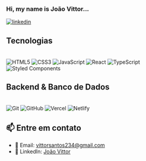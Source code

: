 ### Hi, my name is João Vittor...

[![linkedin](https://img.shields.io/badge/LinkedIn-0077B5?style=for-the-badge&logo=linkedin&logoColor=white)](https://www.linkedin.com/in/joão-vittor-l-199103201/)

## Tecnologias
<div style="display: inline_block"><br/> <img align="center" alt="HTML5" src="https://img.shields.io/badge/HTML5-E34F26?style=for-the-badge&logo=html5&logoColor=white"/> <img align="center" alt="CSS3" src="https://img.shields.io/badge/CSS3-1572B6?style=for-the-badge&logo=css3&logoColor=white"/> <img align="center" alt="JavaScript" src="https://img.shields.io/badge/JavaScript-F7DF1E?style=for-the-badge&logo=javascript&logoColor=black"/> <img align="center" alt="React" src="https://img.shields.io/badge/React-20232A?style=for-the-badge&logo=react&logoColor=61DAFB"/> <img align="center" alt="TypeScript" src="https://img.shields.io/badge/TypeScript-007ACC?style=for-the-badge&logo=typescript&logoColor=white"/> <img align="center" alt="Styled Components" src="https://img.shields.io/badge/styled--components-DB7093?style=for-the-badge&logo=styled-components&logoColor=white"/></div>

## Backend & Banco de Dados
<div style="display: inline_block"><br/> <img align="center" alt="Git" src="https://img.shields.io/badge/Git-E34F26?style=for-the-badge&logo=git&logoColor=white"/> <img align="center" alt="GitHub" src="https://img.shields.io/badge/GitHub-100000?style=for-the-badge&logo=github&logoColor=white"/> <img align="center" alt="Vercel" src="https://img.shields.io/badge/Vercel-000000?style=for-the-badge&logo=vercel&logoColor=white"/> <img align="center" alt="Netlify" src="https://img.shields.io/badge/Netlify-00C7B7?style=for-the-badge&logo=netlify&logoColor=white"/> </div>

## 📫 Entre em contato

- 📧 Email: [vittorsantos234@gmail.com](mailto:seu-email@exemplo.com)  
- 💼 LinkedIn: [João Vittor](https://www.linkedin.com/in/joão-vittor-l-199103201/)
